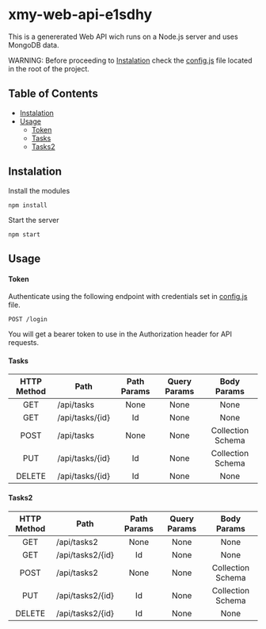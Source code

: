 # xmy-web-api-e1sdhy
 This is a genererated Web API wich runs on a Node.js server and uses MongoDB data.

 WARNING: Before proceeding to [Instalation](#Instalation) check the [config.js](config.js) file located in the root of the project.

 ## Table of Contents
 * [Instalation](#Instalation)
 * [Usage](#Usage)
	 * [Token](#Token)
	 * [Tasks](#Tasks)
	 * [Tasks2](#Tasks2)

 ## Instalation
 Install the modules
 ```
 npm install
 ```
 Start the server
 ```
 npm start
 ```

 ## Usage

 #### Token
 Authenticate using the following endpoint with credentials set in [config.js](config.js) file.
 ``` 
 POST /login 
 ```
 You will get a bearer token to use in the Authorization header for API requests.
 
 #### Tasks
 |HTTP Method|Path | Path Params | Query Params | Body Params |
 |:-------------:|-------------|:-------------:|:-------------:|:-----:|
 |GET| /api/tasks|None|None|None|
 |GET| /api/tasks/{id}|Id|None|None|
 |POST| /api/tasks|None|None|Collection Schema|
 |PUT| /api/tasks/{id}|Id|None|Collection Schema|
 |DELETE| /api/tasks/{id}|Id|None|None|
 #### Tasks2
 |HTTP Method|Path | Path Params | Query Params | Body Params |
 |:-------------:|-------------|:-------------:|:-------------:|:-----:|
 |GET| /api/tasks2|None|None|None|
 |GET| /api/tasks2/{id}|Id|None|None|
 |POST| /api/tasks2|None|None|Collection Schema|
 |PUT| /api/tasks2/{id}|Id|None|Collection Schema|
 |DELETE| /api/tasks2/{id}|Id|None|None|